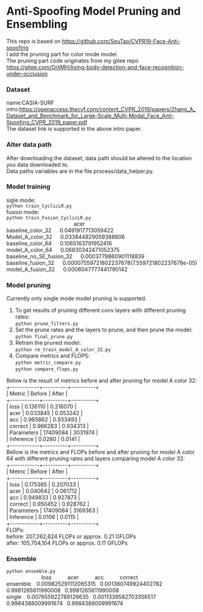 # Anti-Spoofing Model Pruning and Ensembling
This repo is based on https://github.com/SeuTao/CVPR19-Face-Anti-spoofing  
I add the pruning part for color mode model.  
The pruning part code originates from my gitee repo https://gitee.com/OrliMH/living-body-detection-and-face-recognition-under-occlusion    


### Dataset  
name:CASIA-SURF    
intro:https://openaccess.thecvf.com/content_CVPR_2019/papers/Zhang_A_Dataset_and_Benchmark_for_Large-Scale_Multi-Modal_Face_Anti-Spoofing_CVPR_2019_paper.pdf  
The dataset link is supported in the above intro paper.

### Alter data path  
After downloading the dataset, data path should be altered to the location you data downloaded to.  
Data paths variables are in the file process/data_helper.py.

### Model training  
sigle mode:  
`python train_CyclicLR.py `   
fusion mode:  
`python train_Fusion_CyclicLR.py `  
&emsp; &ensp;&ensp;&ensp;&ensp;&emsp; &ensp;&ensp;&ensp;&ensp;&emsp; &ensp;&ensp;&ensp;&ensp;&emsp; &ensp;&ensp;&ensp;acer  
baseline_color_32    &emsp;       0.0491917713059422  
Model_A_color_32     &emsp;       0.033844829059388806  
baseline_color_64    &emsp;       0.1065163791952416  
model_A_color_64     &emsp;       0.06830342471052375  
baseline_no_SE_fusion_32 &emsp;   0.0003779860901118839  
baseline_fusion_32     &emsp;     0.00007559721802237678(7.559721802237678e-05)  
model_A_fusion_32      &emsp;     0.0006047777441790142  

### Model pruning
Currently only single mode model pruning is supported.  
1. To get results of pruning different conv layers with different pruning rates:  
`python prune_filters.py `  
2. Set the prune rates and the layers to prune, and then prune the model:  
`python final_prune.py `  
3. Retrain the pruned model:  
`python re_train_model_A_color_32.py `
4. Compare metrics and FLOPS:  
`python metric_compare.py `  
`python compare_flops.py `  

Below is the result of metrics before and after pruning for model A color 32:  
+------------+----------+----------+  
| Metric     | Before   | After    |  
+------------+----------+----------+  
| loss       | 0.136110 | 0.216070 |  
| acer       | 0.033845 | 0.053242 |  
| acc        | 0.965862 | 0.933493 |  
| correct    | 0.966283 | 0.934313 |  
| Parameters | 17409084 | 3031974  |  
| Inference  | 0.0280   | 0.0141   |  
+------------+----------+----------+  
Bellow is the metrics and FLOPs before and after pruning for model A color 64 with different pruning rates and layers comparing model A color 32:  
+------------+----------+----------+  
| Metric     | Before   | After    |  
+------------+----------+----------+  
| loss       | 0.175365 | 0.207033 |  
| acer       | 0.040642 | 0.061712 |  
| acc        | 0.949833 | 0.927873 |  
| correct    | 0.950452 | 0.928762 |  
| Parameters | 17409084 | 3169363  |  
| Inference  | 0.0106   | 0.0115   |  
+------------+----------+----------+  
FLOPs:  
before:  207,262,624 FLOPs or approx. 0.21 GFLOPs  
after:    105,704,104 FLOPs or approx. 0.11 GFLOPs   

### Ensemble
`python ensemble.py`  
&emsp; &ensp;&ensp;&ensp;&ensp;&emsp; &ensp;&ensp;&ensp;&ensp;loss&emsp;&emsp;&emsp;acer&emsp;&emsp;&emsp;acc&emsp;&emsp;&emsp;correct    
ensemble  &ensp;    0.009825291112065315&ensp; 0.001360749924402782 &ensp;0.9981265611990008&ensp; 0.9981265611990008  
single   &ensp;     0.007655922789126635&ensp; 0.0011339582703356517 &ensp;0.9984388009991674&ensp; 0.9984388009991674  









